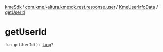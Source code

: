 [kmeSdk](../../index.md) / [com.kme.kaltura.kmesdk.rest.response.user](../index.md) / [KmeUserInfoData](index.md) / [getUserId](./get-user-id.md)

# getUserId

`fun getUserId(): `[`Long`](https://kotlinlang.org/api/latest/jvm/stdlib/kotlin/-long/index.html)`?`